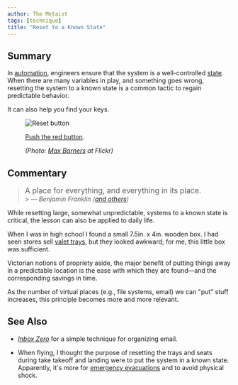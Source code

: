 ```yaml
---
author: The Metaist
tags: [technique]
title: "Reset to a Known State"
---
```


## Summary

<div class="entry-summary" markdown="1">

In [automation][wiki-auto], engineers ensure that the system is a
well-controlled [state][wiki-state]. When there are many variables
in play, and something goes wrong, resetting the system to a known state
is a common tactic to regain predictable behavior.

It can also help you find your keys.

</div>

[wiki-auto]: http://en.wikipedia.org/wiki/Automaton
[wiki-state]: http://en.wikipedia.org/wiki/State_(computer_science)

<figure markdown="1">

![Reset button]({{thumbnail}})

<figcaption markdown="1">

[Push the red button](http://www.imdb.com/title/tt0119654/quotes?qt=qt0520406).

  <address markdown="1">

(Photo: [Max Barners](http://www.flickr.com/photos/maximilianbarners/5165499847/in/photostream/) at Flickr)</address>

</figcaption>
</figure><!--more-->

## Commentary

> <big>A place for everything, and everything in its place.</big> <br /> > &mdash; _Benjamin Franklin ([and others](http://www.phrases.org.uk/meanings/14400.html))_

While resetting large, somewhat unpredictable, systems to a known state is critical,
the lesson can also be applied to daily life.

When I was in high school I found a small 7.5in. x 4in. wooden box. I had seen stores
sell [valet trays](http://www.amazon.com/gp/product/B000HX8692),
but they looked awkward; for me, this little box was sufficient.

Victorian notions of propriety aside, the major benefit of putting things away in a
predictable location is the ease with which they are found&mdash;and the corresponding
savings in time.

As the number of virtual places (e.g., file systems, email) we can "put" stuff increases,
this principle becomes more and more relevant.

## See Also

- <cite>[Inbox Zero][meta-1]</cite>
  for a simple technique for organizing email.

- When flying, I thought the purpose of resetting the trays and seats during take
  takeoff and landing were to put the system in a known state. Apparently, it's more for
  [emergency evacuations][faa-1] and to avoid physical shock.

[meta-1]: /blog/2009/11/inbox-zero.html
[faa-1]: https://web.archive.org/web/20170216163621/https://www.faa.gov/about/initiatives/cabin_safety/regs/acob/media/acob209.pdf
